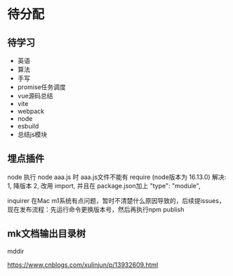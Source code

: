 # 待分配

## 待学习
+ 英语
+ 算法
+ 手写
+ promise任务调度
+ vue源码总结
+ vite
+ webpack
+ node
+ esbuild
+ 总结js模块

## 埋点插件

node 执行 node aaa.js 时  aaa.js文件不能有 require (node版本为 16.13.0)
解决:
	1, 降版本
	2, 改用 import, 并且在 package.json加上 "type": "module",

inquirer 在Mac m1系统有点问题，暂时不清楚什么原因导致的，后续提issues，现在发布流程：先运行命令更换版本号，然后再执行npm publish

## mk文档输出目录树
mddir

https://www.cnblogs.com/xulinjun/p/13932609.html
